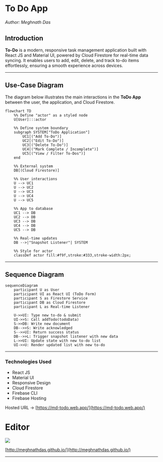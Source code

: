 # To Do App
###### Author: Meghnath Das

## Introduction

**To-Do** is a modern, responsive task management application built with React JS and Material UI, powered by Cloud Firestore for real-time data syncing. It enables users to add, edit, delete, and track to-do items effortlessly, ensuring a smooth experience across devices.

---

## Use-Case Diagram

The diagram below illustrates the main interactions in the **ToDo App** between the user, the application, and Cloud Firestore.  

```mermaid
flowchart TD
    %% Define "actor" as a styled node
    U[User]:::actor

    %% Define system boundary
    subgraph SYSTEM["ToDo Application"]
        UC1[("Add To-Do")]
        UC2[("Edit To-Do")]
        UC3[("Delete To-Do")]
        UC4[("Mark Complete / Incomplete")]
        UC5[("View / Filter To-Dos")]
    end

    %% External system
    DB[(Cloud Firestore)]

    %% User interactions
    U --> UC1
    U --> UC2
    U --> UC3
    U --> UC4
    U --> UC5

    %% App to database
    UC1 --> DB
    UC2 --> DB
    UC3 --> DB
    UC4 --> DB
    UC5 --> DB

    %% Real-time updates
    DB -->|"Snapshot Listener"| SYSTEM

    %% Style for actor
    classDef actor fill:#f9f,stroke:#333,stroke-width:2px;
```
---

## Sequence Diagram

```mermaid
sequenceDiagram
    participant U as User
    participant UI as React UI (ToDo Form)
    participant S as Firestore Service
    participant DB as Cloud Firestore
    participant L as Real-time Listener

    U->>UI: Type new to-do & submit
    UI->>S: Call addTodo(todoData)
    S->>DB: Write new document
    DB-->>S: Write acknowledged
    S-->>UI: Return success status
    DB-->>L: Trigger snapshot listener with new data
    L->>UI: Update state with new to-do list
    UI->>U: Render updated list with new to-do
```
---

### Technologies Used
- React JS
- Material UI
- Responsive Design
- Cloud Firestore 
- Firebase CLI 
- Firebase Hosting

Hosted URL -> [https://md-todo.web.app/](https://md-todo.web.app/)

# Editor

![](https://meghnathdas.github.io/public/images/MD_Logo_138X138.png)

[http://meghnathdas.github.io/](http://meghnathdas.github.io/)

---
